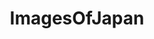 ---
title: ImagesOfJapan
crosslinks:
- japanpics
- pics
- imagesofnetwork
- japan
- itookapicture
- mildlyinteresting
- food
- JapaneseFood
- EarthPorn
- analog
- ramen
- funny
- travel
- Sneakers
- OldSchoolCool
- CityPorn
- aww
- sneakermarket
- gaming
- NPB
---